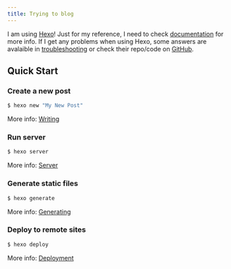 ```yaml
---
title: Trying to blog
---
```

I am using [Hexo](https://hexo.io/)! Just for my reference, I need to check [documentation](https://hexo.io/docs/) for more info. If I get any problems when using Hexo, some answers are avalaible in [troubleshooting](https://hexo.io/docs/troubleshooting.html) or check their repo/code on [GitHub](https://github.com/hexojs/hexo/issues).

## Quick Start

### Create a new post

``` bash
$ hexo new "My New Post"
```

More info: [Writing](https://hexo.io/docs/writing.html)

### Run server

``` bash
$ hexo server
```

More info: [Server](https://hexo.io/docs/server.html)

### Generate static files

``` bash
$ hexo generate
```

More info: [Generating](https://hexo.io/docs/generating.html)

### Deploy to remote sites

``` bash
$ hexo deploy
```

More info: [Deployment](https://hexo.io/docs/deployment.html)

